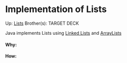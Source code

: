 # Implementation of Lists

Up: [Lists](lists)
Brother(s):
TARGET DECK

Java implements Lists using [Linked Lists](linked_lists) and [ArrayLists](arraylists)






































#### Why:
#### How:









